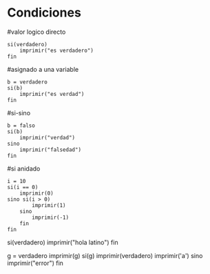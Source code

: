 # Condiciones

#valor logico directo

```
si(verdadero)
    imprimir("es verdadero")
fin
```

#asignado a una variable
```
b = verdadero
si(b)
    imprimir("es verdad")
fin
```

#si-sino
```
b = falso
si(b)
    imprimir("verdad")
sino
    imprimir("falsedad")
fin
```

#si anidado
```
i = 10
si(i == 0)
    imprimir(0)
sino si(i > 0)
        imprimir(1)
    sino
        imprimir(-1)
    fin
fin
```

si(verdadero)
    imprimir("hola latino")
fin

g = verdadero
imprimir(g)
si(g)
    imprimir(verdadero)
    imprimir('a')
sino
    imprimir("error")
fin


